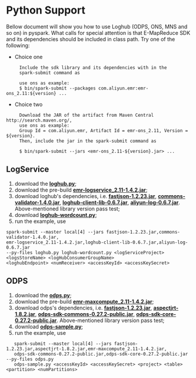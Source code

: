# Python Support

Bellow document will show you how to use Loghub (ODPS, ONS, MNS and so on) in pyspark. What calls for special attention is that E-MapReduce SDK and its dependencies should be included in class path. Try one of the following:

- Choice one

```
     Include the sdk library and its dependencies with in the
     spark-submit command as

     use ons as example:
     $ bin/spark-submit --packages com.aliyun.emr:emr-ons_2.11:${version} ...
```  

- Choice two

```
	 Download the JAR of the artifact from Maven Central http://search.maven.org/,
	 use ons as example:
     Group Id = com.aliyun.emr, Artifact Id = emr-ons_2.11, Version = ${version}.
     Then, include the jar in the spark-submit command as

     $ bin/spark-submit --jars <emr-ons_2.11-${version}.jar> ...
```

## LogService

1. download the [**loghub.py**](https://github.com/aliyun/aliyun-emapreduce-sdk/blob/master-2.x/external/emr-logservice/src/main/python/pyspark/streaming/loghub.py);
2. download the pre-build [**emr-logservice_2.11-1.4.2.jar**](http://central.maven.org/maven2/com/aliyun/emr/emr-logservice_2.11/1.4.2/emr-logservice_2.11-1.4.2.jar);
3. download loghub's dependencies, i.e. [**fastjson-1.2.23.jar**](http://mvnrepository.com/artifact/com.alibaba/fastjson/1.2.23), [**commons-validator-1.4.0.jar**](http://mvnrepository.com/artifact/commons-validator/commons-validator/1.4.0), [**loghub-client-lib-0.6.7.jar**](http://mvnrepository.com/artifact/com.aliyun.openservices/loghub-client-lib/0.6.7), [**aliyun-log-0.6.7.jar**](http://mvnrepository.com/artifact/com.aliyun.openservices/aliyun-log/0.6.7). Above-mentioned library version pass test;
4. download [**loghub-wordcount.py**](https://github.com/aliyun/aliyun-emapreduce-sdk/blob/master/examples/src/main/python/streaming/loghub-wordcount.py);
5. run the example, use 
```
spark-submit --master local[4] --jars fastjson-1.2.23.jar,commons-validator-1.4.0.jar,
emr-logservice_2.11-1.4.2.jar,loghub-client-lib-0.6.7.jar,aliyun-log-0.6.7.jar  
--py-files loghub.py loghub-wordcount.py <logServiceProject> <logsStoreName> <logHubConsumerGroupName> 
<loghubEndpoint> <numReceiver> <accessKeyId> <accessKeySecret>
```

## ODPS

1. download the [**odps.py**](https://github.com/aliyun/aliyun-emapreduce-sdk/blob/master-2.x/external/emr-maxcompute/src/main/python/pyspark/odps.py);
2. download the pre-build [**emr-maxcompute_2.11-1.4.2.jar**](http://central.maven.org/maven2/com/aliyun/emr/emr-maxcompute_2.11/1.4.2/emr-maxcompute_2.10-1.4.2.jar);
3. download odps's dependencies, i.e. [**fastjson-1.2.23.jar**](http://mvnrepository.com/artifact/com.alibaba/fastjson/1.2.23), [**aspectjrt-1.8.2.jar**](http://mvnrepository.com/artifact/org.aspectj/aspectjrt/1.8.2), [**odps-sdk-commons-0.27.2-public.jar**](http://mvnrepository.com/artifact/com.aliyun.odps/odps-sdk-commons/0.27.2-public), [**odps-sdk-core-0.27.2-public.jar**](http://mvnrepository.com/artifact/com.aliyun.odps/odps-sdk-core/0.27.2-public). Above-mentioned library version pass test;
4. download [**odps-sample.py**](https://github.com/aliyun/aliyun-emapreduce-sdk/blob/master/examples/src/main/python/odps-sample.py);
5. run the example, use
```
   spark-submit --master local[4] --jars fastjson-1.2.23.jar,aspectjrt-1.8.2.jar,emr-maxcompute_2.11-1.4.2.jar,
   odps-sdk-commons-0.27.2-public.jar,odps-sdk-core-0.27.2-public.jar --py-files odps.py  
   odps-sample.py <accessKeyId> <accessKeySecret> <project> <table> <partition> <numPartitions>
```
